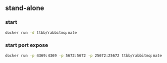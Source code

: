 ## stand-alone
### start
```bash
docker run -d ttbb/rabbitmq:mate
```
### start port expose
```bash
docker run -p 4369:4369 -p 5672:5672 -p 25672:25672 ttbb/rabbitmq:mate
```